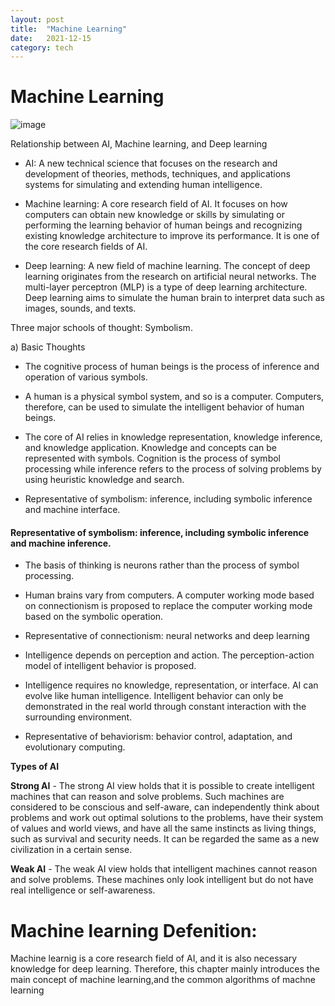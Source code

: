 ```yaml
---
layout: post
title:  "Machine Learning"
date:   2021-12-15 
category: tech
---
```


# Machine Learning


![image](https://user-images.githubusercontent.com/42868535/146173026-6b7c4949-1c18-41fe-bda3-261f1b69c038.png)


Relationship between AI, Machine learning, and Deep learning

- AI: A new technical science that focuses on the research and development of theories, methods, techniques, and applications systems for simulating and extending human intelligence.

- Machine learning: A core research field of AI. It focuses on how computers can obtain new knowledge or skills by simulating or performing the learning behavior of human beings and recognizing existing knowledge architecture to improve its performance. It is one of the core research fields of AI.

- Deep learning: A new field of machine learning. The concept of deep learning originates from the research on artificial neural networks. The multi-layer perceptron (MLP) is a type of deep learning architecture. Deep learning aims to simulate the human brain to interpret data such as images, sounds, and texts.

Three major schools of thought: Symbolism.

a) Basic Thoughts
- The cognitive process of human beings is the process of inference and operation of various symbols.

- A human is a physical symbol system, and so is a computer. Computers, therefore, can be used to simulate the intelligent behavior of human beings.

- The core of AI relies in knowledge representation, knowledge inference, and knowledge application. Knowledge and concepts can be represented with symbols. Cognition is the process of symbol processing while inference refers to the process of solving problems by using heuristic knowledge and search.

- Representative of symbolism: inference, including symbolic inference and machine interface.


#### Representative of symbolism: inference, including symbolic inference and machine inference.

- The basis of thinking is neurons rather than the process of symbol processing.

- Human brains vary from computers. A computer working mode based on connectionism is proposed to replace the computer working mode based on the symbolic operation.

- Representative of connectionism: neural networks and deep learning


- Intelligence depends on perception and action. The perception-action model of intelligent behavior is proposed.

- Intelligence requires no knowledge, representation, or interface. AI can evolve like human intelligence. Intelligent behavior can only be demonstrated in the real world through constant interaction with the surrounding environment.

- Representative of behaviorism: behavior control, adaptation, and evolutionary computing.




**Types of AI**

 **Strong AI** - The strong AI view holds that it is possible to create intelligent machines that can reason and solve problems. Such machines are considered to be conscious and self-aware, can independently think about problems and work out optimal solutions to the problems, have their system of values and world views, and have all the same instincts as living things, such as survival and security needs. It can be regarded the same as a new civilization in a certain sense.

**Weak AI** - The weak AI view holds that intelligent machines cannot reason and solve problems. These machines only look intelligent but do not have real intelligence or self-awareness.
 
 
# Machine learning Defenition:
Machine learnig is a core research field of AI, and it is also necessary knowledge for deep learning. Therefore, this chapter mainly introduces the main concept of machine learning,and the common algorithms of machne learning


